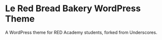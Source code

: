# Le Red Bread Bakery WordPress Theme

A WordPress  theme for RED Academy students, forked from Underscores.
